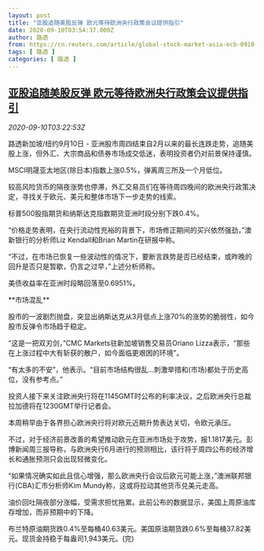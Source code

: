 ```yaml
---
layout: post
title: "亚股追随美股反弹 欧元等待欧洲央行政策会议提供指引"
date: 2020-09-10T03:54:37.000Z
author: 路透
from: https://cn.reuters.com/article/global-stock-market-asia-ecb-0910-idCNKBS2610EH
tags: [ 路透 ]
categories: [ 路透 ]
---
```

<!--1599710077000-->
[亚股追随美股反弹 欧元等待欧洲央行政策会议提供指引](https://cn.reuters.com/article/global-stock-market-asia-ecb-0910-idCNKBS2610EH)
------

<div>
<div><i>2020-09-10T03:22:53Z</i></div><p>路透新加坡/纽约9月10日 - 亚洲股市周四结束自2月以来的最长连跌走势，追随美股上涨，但外汇、大宗商品和债券市场成交低迷，表明投资者仍对前景保持谨慎。</p><p>MSCI明晟亚太地区(除日本)指数上涨0.5%，弹离周三所及一个月低位。</p><p>较高风险货币的隔夜涨势也停滞，外汇交易员们在等待周四晚间的欧洲央行政策决定，寻找关于欧元、美元和整体市场下一步走势的线索。</p><p>标普500股指期货和纳斯达克指数期货亚洲时段分别下跌0.4%。</p><p>“价格走势表明，在央行流动性充裕的背景下，市场修正期间的买兴依然强劲，”澳新银行的分析师Liz Kendall和Brian Martin在研报中称。</p><p>“不过，在市场已恢复一些波动性的情况下，要断言跌势是否已经结束，或昨晚的回升是否只是暂歇，仍言之过早，”上述分析师称。</p><p>美债收益率在亚洲时段略回落至0.6951%。</p><p>**市场混乱**</p><p>股市的一波剧烈抛盘，突显出纳斯达克从3月低点上涨70%的涨势的脆弱性，如今股市反弹令市场趋于稳定。</p><p>“这是一把双刃剑，”CMC Markets驻新加坡销售交易员Oriano Lizza表示，“那些在上涨过程中大有斩获的散户，如今面临更艰困的环境”。</p><p>“有太多的不安”，他表示。“目前市场结构很乱...刺激举措和(市场)都处于历史高位，没有参考点。”</p><p>投资人接下来关注欧洲央行将在1145GMT时公布的利率决议，之后欧洲央行总裁拉加德将在1230GMT举行记者会。</p><p>本周稍早由于各界担心欧洲央行将对欧元近期升势表达关切，令欧元承压。</p><p>不过，对于经济前景改善的希望推动欧元在亚洲市场处于攻势，报1.1817美元。彭博新闻周三报导称，与欧洲央行6月进行的预测相比，该行将于周四公布的经济增长和通胀预测只会出现轻微变化。</p><p>“如果情况确实如此且信心增强，那么欧洲央行会议后欧元可能上涨，”澳洲联邦银行(CBA)汇市分析师Kim Mundy称，这或将拉动其他货币兑美元走高。</p><p>油价回吐隔夜部分涨幅，受需求担忧拖累。此前公布的数据显示，美国上周原油库存增加，而非预期中的下降。</p><p>布兰特原油期货跌0.4%至每桶40.63美元。美国原油期货跌0.6%至每桶37.82美元。现货金持稳于每盎司1,943美元。(完)</p>
</div>
